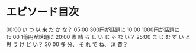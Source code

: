 # エピソード目次

00:00  い つ 以 来 だ か な？
05:00 300円が話題に
10:00 1000円が話題に
15:00 1億円が話題に
20:00  素 晴 ら し い じ ゃ な い？
25:00  ま じ む ず い と 思 う け ど い？
30:00  多 分、 そ れ で ね、 消 費？